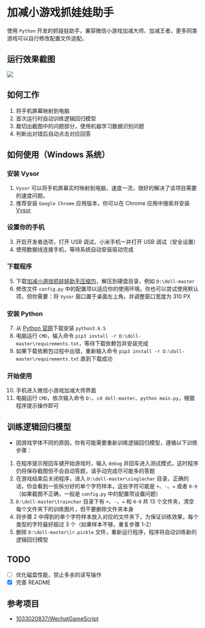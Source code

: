 # 加减小游戏抓娃娃助手
使用 `Python` 开发的抓娃娃助手，兼容微信小游戏加减大师、加减王者，更多同类游戏可以自行修改配置文件适配。

## 运行效果截图
![](https://github.com/iflycn/doll/blob/master/ScreenGif.gif)

## 如何工作
1. 将手机屏幕映射到电脑
2. 首次运行时自动训练逻辑回归模型
3. 裁切出截图中的问题部分，使用机器学习数据识别问题
4. 判断出对错后自动点击对应回答

## 如何使用（Windows 系统）
### 安装 Vysor
1. `Vysor` 可以将手机屏幕实时映射到电脑，速度一流，很好的解决了该项目需要的速度问题。
2. 推荐安装 `Google Chrome` 应用版本，你可以在 Chrome 应用中搜索并安装 [Vysor](https://chrome.google.com/webstore/detail/vysorcom/kdphpklacmlhmooodiekhpbepcdlaghl)
### 设置你的手机
3. 开启开发者选项，打开 USB 调试，小米手机一并打开 USB 调试（安全设置）
4. 使用数据线连接手机，等待系统自动安装驱动完成
### 下载程序
5. 下载[加减小游戏抓娃娃助手压缩包](https://github.com/iflycn/doll/archive/master.zip)，解压到硬盘目录，例如 `D:\doll-master`
6. 修改文件 `config.py` 中的配置项以适应你的使用环境。你也可以尝试使用默认项，但你需要：将 `Vysor` 窗口置于桌面左上角，并调整窗口宽度为 310 PX
### 安装 Python
7. 从 [Python 官网](https://www.python.org/downloads)下载安装 `python3.6.5`
8. 电脑运行 `CMD`，输入命令 `pip3 install -r D:\doll-master\requirements.txt`，等待下载依赖包并安装完成
9. 如果下载依赖包过程中出错，重新输入命令 `pip3 install -r D:\doll-master\requirements.txt` 直到下载成功
### 开始使用
10. 手机进入微信小游戏加减大师界面
11. 电脑运行 `CMD`，依次输入命令 `D:`、`cd doll-master`、`python main.py`，根据程序提示操作即可

## 训练逻辑回归模型
* 因游戏字体不同的原因，你有可能需要重新训练逻辑回归模型，遵循以下训练步骤：
1. 在程序提示按回车键开始游戏时，输入 `debug` 并回车进入测试模式，这时程序仍将保存截图但不会自动答题，请手动完成尽可能多的答题
2. 在游戏结束后关闭程序，进入 `D:\doll-master\singlechar` 目录，正确的话，你会看到一些拆分好的单个字符样本，这些字符可能是 `+`、`-`、`=` 或者 `0-9` （如果截图不正确，一般是 `config.py` 中的配置项设置问题）
3. `D:\doll-master\trainchar` 目录下有 `+`、`-`、`=` 和 `0-9` 共 13 个文件夹，清空每个文件夹下的训练图片，但不要删除文件夹本身
4. 将步骤 2 中得到的单个字符样本放入对应的文件夹下，为保证训练效果，每个类型的字符最好超过 3 个（如果样本不够，重复步骤 1-2）
5. 删除 `D:\doll-master\lr.pickle` 文件，重新运行程序，程序将自动训练新的逻辑回归模型

## TODO
- [ ] 优化磁盘性能，禁止多余的读写操作
- [x] 完善 README

## 参考项目
- [1033020837/WechatGameScript](https://github.com/1033020837/WechatGameScript)